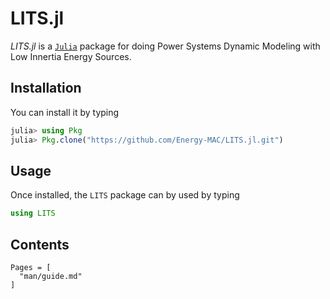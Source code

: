 
# LITS.jl

  *LITS.jl* is a [`Julia`](http://www.julialang.org) package for doing Power Systems Dynamic Modeling with Low Innertia Energy Sources.

  ## Installation

  You can install it by typing

  ```julia
julia> using Pkg
julia> Pkg.clone("https://github.com/Energy-MAC/LITS.jl.git")
 ```
 ## Usage

  Once installed, the `LITS` package can by used by typing

  ```julia
 using LITS
 ```


## Contents
```@contents
Pages = [
  "man/guide.md"
]
```
